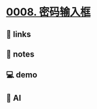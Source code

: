 # [0008. 密码输入框](https://github.com/Tdahuyou/html-css/tree/main/0008.%20%E5%AF%86%E7%A0%81%E8%BE%93%E5%85%A5%E6%A1%86)


## 🔗 links

## 📒 notes

## 💻 demo

## 🤖 AI
